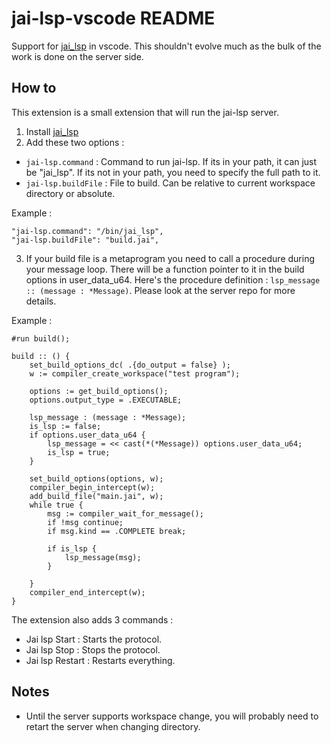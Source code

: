 # jai-lsp-vscode README

Support for [jai_lsp](https://github.com/Sl3dge78/jai_lsp) in vscode.
This shouldn't evolve much as the bulk of the work is done on the server side. 

## How to

This extension is a small extension that will run the jai-lsp server. 

1. Install [jai_lsp](https://github.com/Sl3dge78/jai_lsp)
2. Add these two options :
* `jai-lsp.command` : Command to run jai-lsp. If its in your path, it can just be "jai_lsp". If its not in your path, you need to specify the full path to it.
* `jai-lsp.buildFile` : File to build. Can be relative to current workspace directory or absolute. 

Example :
```
"jai-lsp.command": "/bin/jai_lsp",
"jai-lsp.buildFile": "build.jai",
```

3. If your build file is a metaprogram you need to call a procedure during your message loop. There will be a function pointer to it in the build options in user_data_u64. Here's the procedure definition : `lsp_message :: (message : *Message)`. Please look at the server repo for more details.  

Example :
``` 
#run build();

build :: () {
    set_build_options_dc( .{do_output = false} );
    w := compiler_create_workspace("test program");
    
    options := get_build_options();
    options.output_type = .EXECUTABLE;
    
    lsp_message : (message : *Message);
    is_lsp := false;
    if options.user_data_u64 {
        lsp_message = << cast(*(*Message)) options.user_data_u64;  
        is_lsp = true;
    }

    set_build_options(options, w);
    compiler_begin_intercept(w);
    add_build_file("main.jai", w);
    while true {
        msg := compiler_wait_for_message();
        if !msg continue;
        if msg.kind == .COMPLETE break;
        
        if is_lsp {
            lsp_message(msg);
        }
        
    }
    compiler_end_intercept(w);
}
``` 

The extension also adds 3 commands : 
- Jai lsp Start : Starts the protocol.
- Jai lsp Stop : Stops the protocol.
- Jai lsp Restart : Restarts everything.

## Notes
- Until the server supports workspace change, you will probably need to retart the server when changing directory.



